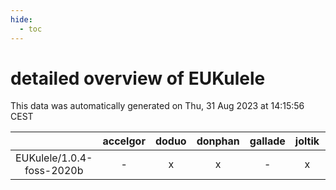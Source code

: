 ```yaml
---
hide:
  - toc
---
```


detailed overview of EUKulele
=============================


This data was automatically generated on Thu, 31 Aug 2023 at 14:15:56 CEST  

| |accelgor|doduo|donphan|gallade|joltik|skitty|swalot|victini|
| :---: | :---: | :---: | :---: | :---: | :---: | :---: | :---: | :---: |
|EUKulele/1.0.4-foss-2020b|-|x|x|-|x|x|-|x|
